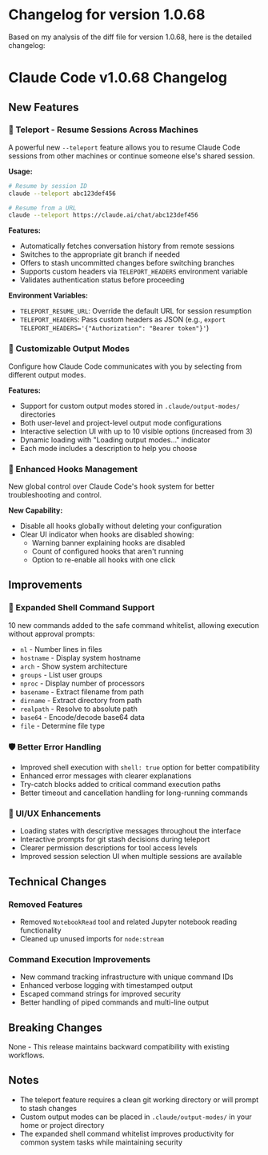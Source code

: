 # Changelog for version 1.0.68

Based on my analysis of the diff file for version 1.0.68, here is the detailed changelog:

# Claude Code v1.0.68 Changelog

## New Features

### 🚀 Teleport - Resume Sessions Across Machines
A powerful new `--teleport` feature allows you to resume Claude Code sessions from other machines or continue someone else's shared session.

**Usage:**
```bash
# Resume by session ID
claude --teleport abc123def456

# Resume from a URL
claude --teleport https://claude.ai/chat/abc123def456
```

**Features:**
- Automatically fetches conversation history from remote sessions
- Switches to the appropriate git branch if needed
- Offers to stash uncommitted changes before switching branches
- Supports custom headers via `TELEPORT_HEADERS` environment variable
- Validates authentication status before proceeding

**Environment Variables:**
- `TELEPORT_RESUME_URL`: Override the default URL for session resumption
- `TELEPORT_HEADERS`: Pass custom headers as JSON (e.g., `export TELEPORT_HEADERS='{"Authorization": "Bearer token"}'`)

### 🎨 Customizable Output Modes
Configure how Claude Code communicates with you by selecting from different output modes.

**Features:**
- Support for custom output modes stored in `.claude/output-modes/` directories
- Both user-level and project-level output mode configurations
- Interactive selection UI with up to 10 visible options (increased from 3)
- Dynamic loading with "Loading output modes..." indicator
- Each mode includes a description to help you choose

### 🔧 Enhanced Hooks Management
New global control over Claude Code's hook system for better troubleshooting and control.

**New Capability:**
- Disable all hooks globally without deleting your configuration
- Clear UI indicator when hooks are disabled showing:
  - Warning banner explaining hooks are disabled
  - Count of configured hooks that aren't running
  - Option to re-enable all hooks with one click

## Improvements

### 📝 Expanded Shell Command Support
10 new commands added to the safe command whitelist, allowing execution without approval prompts:

- `nl` - Number lines in files
- `hostname` - Display system hostname
- `arch` - Show system architecture
- `groups` - List user groups
- `nproc` - Display number of processors
- `basename` - Extract filename from path
- `dirname` - Extract directory from path  
- `realpath` - Resolve to absolute path
- `base64` - Encode/decode base64 data
- `file` - Determine file type

### 🛡️ Better Error Handling
- Improved shell execution with `shell: true` option for better compatibility
- Enhanced error messages with clearer explanations
- Try-catch blocks added to critical command execution paths
- Better timeout and cancellation handling for long-running commands

### 🎯 UI/UX Enhancements
- Loading states with descriptive messages throughout the interface
- Interactive prompts for git stash decisions during teleport
- Clearer permission descriptions for tool access levels
- Improved session selection UI when multiple sessions are available

## Technical Changes

### Removed Features
- Removed `NotebookRead` tool and related Jupyter notebook reading functionality
- Cleaned up unused imports for `node:stream`

### Command Execution Improvements
- New command tracking infrastructure with unique command IDs
- Enhanced verbose logging with timestamped output
- Escaped command strings for improved security
- Better handling of piped commands and multi-line output

## Breaking Changes
None - This release maintains backward compatibility with existing workflows.

## Notes
- The teleport feature requires a clean git working directory or will prompt to stash changes
- Custom output modes can be placed in `.claude/output-modes/` in your home or project directory
- The expanded shell command whitelist improves productivity for common system tasks while maintaining security
